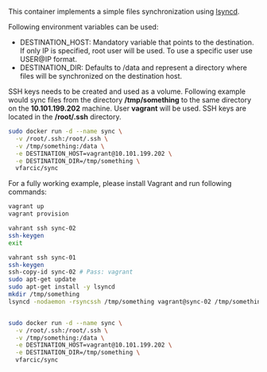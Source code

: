 This container implements a simple files synchronization using [lsyncd](https://code.google.com/p/lsyncd/).

Following environment variables can be used:
* DESTINATION_HOST: Mandatory variable that points to the destination. If only IP is specified, root user will be used. To use a specific user use USER@IP format.
* DESTINATION_DIR: Defaults to /data and represent a directory where files will be synchronized on the destination host.

SSH keys needs to be created and used as a volume. Following example would sync files from the directory **/tmp/something** to the same directory on the **10.101.199.202** machine. User **vagrant** will be used. SSH keys are located in the **/root/.ssh** directory.

```bash
sudo docker run -d --name sync \
  -v /root/.ssh:/root/.ssh \
  -v /tmp/something:/data \
  -e DESTINATION_HOST=vagrant@10.101.199.202 \
  -e DESTINATION_DIR=/tmp/something \
  vfarcic/sync
```

For a fully working example, please install Vagrant and run following commands:


```bash
vagrant up
vagrant provision

vahrant ssh sync-02
ssh-keygen
exit

vahrant ssh sync-01
ssh-keygen
ssh-copy-id sync-02 # Pass: vagrant
sudo apt-get update
sudo apt-get install -y lsyncd
mkdir /tmp/something
lsyncd -nodaemon -rsyncssh /tmp/something vagrant@sync-02 /tmp/something


sudo docker run -d --name sync \
  -v /root/.ssh:/root/.ssh \
  -v /tmp/something:/data \
  -e DESTINATION_HOST=vagrant@10.101.199.202 \
  -e DESTINATION_DIR=/tmp/something \
  vfarcic/sync
```